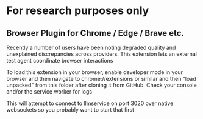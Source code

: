 
# For research purposes only

## Browser Plugin for Chrome / Edge / Brave etc.

Recently a number of users have been noting degraded quality and unexplained discrepancies across providers. This extension lets an external test agent coordinate
browser interactions

To load this extension in your browser, enable developer mode in your browser and then navigate to chrome://extensions or similar and then "load unpacked" from this folder after cloning it from GitHub. Check your console and/or the service worker for logs

This will attempt to connect to llmservice on port 3020 over native websockets so you probably want to start that first

